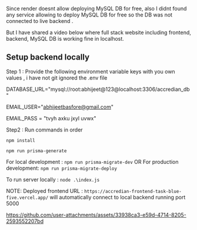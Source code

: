 Since render doesnt allow deploying MySQL DB for free, also I didnt found any service allowing to deploy MySQL DB for free so the DB was not connected to live backend .

But I have shared a video below where full stack website including frontend, backend, MySQL DB is working fine in localhost.

## Setup backend locally

Step 1 : Provide the following environment variable keys with you own values , i have not git ignored the .env file

DATABASE_URL="mysql://root:abhijeet@123@localhost:3306/accredian_db" 

EMAIL_USER="abhijeetbasfore@gmail.com"

EMAIL_PASS = "tvyh axku jxyl uvwx"

Step2 : Run commands in order

`npm install`

`npm run prisma-generate`

For local development : `npm run prisma-migrate-dev`  OR  For production development:  `npm run prisma-migrate-deploy`

To run server locally :  `node .\index.js`

NOTE:  Deployed frontend URL : `https://accredian-frontend-task-blue-five.vercel.app/` will automatically connect to local backend running port 5000

https://github.com/user-attachments/assets/33938ca3-e59d-4714-8205-2593552207bd

